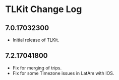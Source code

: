 # TLKit Change Log

## 7.0.17032300

* Initial release of TLKit.

## 7.2.17041800
* Fix for merging of trips.
* Fix for some Timezone issues in LatAm with IOS.

